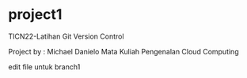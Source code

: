 # project1
TICN22-Latihan Git Version Control

Project by : Michael Danielo
Mata Kuliah Pengenalan Cloud Computing

edit file untuk branch1